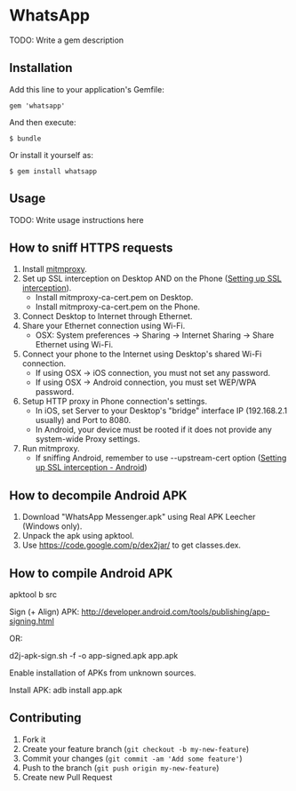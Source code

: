 # WhatsApp

TODO: Write a gem description

## Installation

Add this line to your application's Gemfile:

    gem 'whatsapp'

And then execute:

    $ bundle

Or install it yourself as:

    $ gem install whatsapp

## Usage

TODO: Write usage instructions here

## How to sniff HTTPS requests

1. Install [mitmproxy](http://mitmproxy.org/).
2. Set up SSL interception on Desktop AND on the Phone ([Setting up SSL interception](http://mitmproxy.org/doc/ssl.html)).
   * Install mitmproxy-ca-cert.pem on Desktop.
   * Install mitmproxy-ca-cert.pem on the Phone.
3. Connect Desktop to Internet through Ethernet.
4. Share your Ethernet connection using Wi-Fi.
   * OSX: System preferences -> Sharing -> Internet Sharing -> Share Ethernet using Wi-Fi.
5. Connect your phone to the Internet using Desktop's shared Wi-Fi connection.
   * If using OSX -> iOS connection, you must not set any password.
   * If using OSX -> Android connection, you must set WEP/WPA password.
6. Setup HTTP proxy in Phone connection's settings.
   * In iOS, set Server to your Desktop's "bridge" interface IP (192.168.2.1 usually) and Port to 8080.
   * In Android, your device must be rooted if it does not provide any system-wide Proxy settings.
7. Run mitmproxy.
   * If sniffing Android, remember to use --upstream-cert option ([Setting up SSL interception - Android](http://mitmproxy.org/doc/certinstall/android.html))

## How to decompile Android APK

1. Download "WhatsApp Messenger.apk" using Real APK Leecher (Windows only).
2. Unpack the apk using apktool.
3. Use https://code.google.com/p/dex2jar/ to get classes.dex.

## How to compile Android APK

apktool b src

Sign (+ Align) APK:
http://developer.android.com/tools/publishing/app-signing.html

OR:

d2j-apk-sign.sh -f -o app-signed.apk app.apk

Enable installation of APKs from unknown sources.

Install APK:
adb install app.apk

## Contributing

1. Fork it
2. Create your feature branch (`git checkout -b my-new-feature`)
3. Commit your changes (`git commit -am 'Add some feature'`)
4. Push to the branch (`git push origin my-new-feature`)
5. Create new Pull Request
